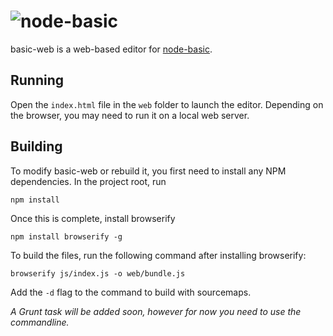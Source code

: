 # ![node-basic](http://i.imgur.com/xseiUzV.png)

basic-web is a web-based editor for [node-basic](https://github.com/mrfishie/node-basic).

## Running

Open the `index.html` file in the `web` folder to launch the editor. Depending on the browser, you may need to run it on a local web server.

## Building

To modify basic-web or rebuild it, you first need to install any NPM dependencies. In the project root, run

    npm install

Once this is complete, install browserify

    npm install browserify -g

To build the files, run the following command after installing browserify:

    browserify js/index.js -o web/bundle.js

Add the `-d` flag to the command to build with sourcemaps.

*A Grunt task will be added soon, however for now you need to use the commandline.*
